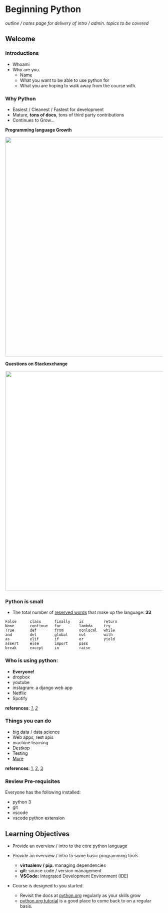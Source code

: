 # Beginning Python

*outline / notes page for delivery of intro / admin. topics to be covered*

## Welcome

### Introductions
* Whoami
* Who are you.
   * Name
   * What you want to be able to use python for
   * What you are hoping to walk away from the course with.

### Why Python
* Easiest / Cleanest / Fastest for development
* Mature, **tons of docs**, tons of third party contributions
* Continues to Grow...

**Programming language Growth**

<IMG src="https://149351115.v2.pressablecdn.com/wp-content/uploads/2017/09/growth_major_languages-1-1024x878.png" width=700>

**Questions on Stackexchange**

<IMG src="https://149351115.v2.pressablecdn.com/wp-content/uploads/2017/05/languages-2-1024x621.png" width=700 style="background-color:white;padding:1px;">

### Python is small
* The total number of [reserved words](https://docs.python.org/3.3/reference/lexical_analysis.html#keywords) that make up the language: **33**
```
False      class      finally    is         return
None       continue   for        lambda     try
True       def        from       nonlocal   while
and        del        global     not        with
as         elif       if         or         yield
assert     else       import     pass
break      except     in         raise
```

### Who is using python:
* **Everyone!**
* dropbox
* youtube 
* instagram: a django web app 
* Netflix
* Spotify

 **references**: [_1_](https://www.netguru.com/blog/8-top-companies-that-use-python-for-their-apps-examples-of-top-notch-python-applications), 
 [_2_](https://hackernoon.com/top-seven-apps-built-with-python-2cd8dfd3c00a)

 ### Things you can do
 * big data / data science 
 * Web apps, rest apis
 * machine learning
 * Destkop
 * Testing
 * [More](https://realpython.com/what-can-i-do-with-python/)

**references**: [1](https://www.python.org/about/apps/), [2](https://intersog.com/blog/some-cool-things-you-can-do-with-python/), [3](https://www.freecodecamp.org/news/what-can-you-do-with-python-the-3-main-applications-518db9a68a78/)

### Review Pre-requisites
Everyone has the following installed:
* python 3
* git
* vscode
* vscode python extension

## Learning Objectives

* Provide an overview / intro to the core python language
* Provide an overview / intro to some basic programming tools
   * **virtualenv / pip:** managing dependencies
   * **git:** source code / version management
   * **VSCode:** Integrated Development Environment (IDE)

* Course is designed to you started.
    * Revisit the docs at [python.org](https://docs.python.org/3/) regularly as your skills grow
    * [python.org tutorial](https://docs.python.org/3/tutorial/index.html) is a good place to come back to on a regular basis.

